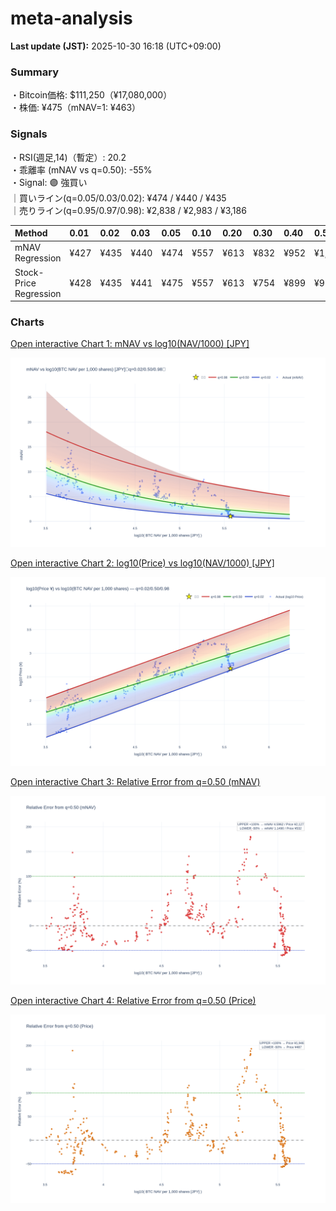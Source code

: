 # meta-analysis


<!--REPORT:START-->
**Last update (JST):** 2025-10-30 16:18 (UTC+09:00)

### Summary
・Bitcoin価格: $111,250（¥17,080,000）  
・株価: ¥475（mNAV=1: ¥463）

### Signals
・RSI(週足,14)（暫定）: 20.2  
・乖離率 (mNAV vs q=0.50): -55%  
・Signal: 🟣 強買い  
｜買いライン(q=0.05/0.03/0.02): ¥474 / ¥440 / ¥435  
｜売りライン(q=0.95/0.97/0.98): ¥2,838 / ¥2,983 / ¥3,186

| Method                 | 0.01   | 0.02   | 0.03   | 0.05   | 0.10   | 0.20   | 0.30   | 0.40   | 0.50   | 0.60   | 0.70   | 0.80   | 0.90   | 0.95   | 0.97   | 0.98   | 0.99   |
|:-----------------------|:-------|:-------|:-------|:-------|:-------|:-------|:-------|:-------|:-------|:-------|:-------|:-------|:-------|:-------|:-------|:-------|:-------|
| mNAV Regression        | ¥427   | ¥435   | ¥440   | ¥474   | ¥557   | ¥613   | ¥832   | ¥952   | ¥1,063 | ¥1,304 | ¥1,434 | ¥1,838 | ¥2,537 | ¥2,838 | ¥2,983 | ¥3,186 | ¥3,188 |
| Stock-Price Regression | ¥428   | ¥435   | ¥441   | ¥475   | ¥557   | ¥613   | ¥754   | ¥899   | ¥973   | ¥1,145 | ¥1,321 | ¥1,776 | ¥2,296 | ¥2,509 | ¥2,625 | ¥2,880 | ¥2,899 |

### Charts
[Open interactive Chart 1: mNAV vs log10(NAV/1000) [JPY]](https://tkzm240.github.io/meta-analysis/fig1.html)

![fig1](assets/fig1.png)

[Open interactive Chart 2: log10(Price) vs log10(NAV/1000) [JPY]](https://tkzm240.github.io/meta-analysis/fig2.html)

![fig2](assets/fig2.png)

[Open interactive Chart 3: Relative Error from q=0.50 (mNAV)](https://tkzm240.github.io/meta-analysis/fig3.html)

![fig3](assets/fig3.png)

[Open interactive Chart 4: Relative Error from q=0.50 (Price)](https://tkzm240.github.io/meta-analysis/fig4.html)

![fig4](assets/fig4.png)
<!--REPORT:END-->

